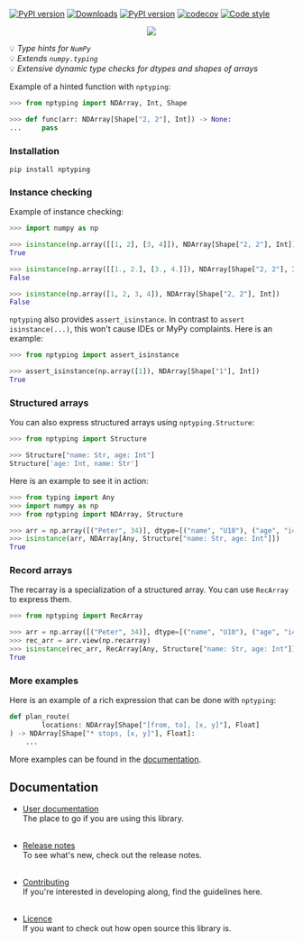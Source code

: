 [![PyPI version](https://img.shields.io/pypi/pyversions/nptyping.svg)](https://img.shields.io/pypi/pyversions/nptyping.svg)
[![Downloads](https://pepy.tech/badge/nptyping/month)](https://pepy.tech/project/nptyping)
[![PyPI version](https://badge.fury.io/py/nptyping.svg)](https://badge.fury.io/py/nptyping)
[![codecov](https://codecov.io/gh/ramonhagenaars/nptyping/branch/master/graph/badge.svg)](https://codecov.io/gh/ramonhagenaars/nptyping)
[![Code style](https://img.shields.io/badge/code%20style-black-black)](https://img.shields.io/badge/code%20style-black-black)


<p align='center'>
  <a href='https://https://pypi.org/project/nptyping/'>
    <img src='https://github.com/ramonhagenaars/nptyping/raw/master/resources/logo.png' />
  </a> 
</p>

💡 *Type hints for `NumPy`* <br/>
💡 *Extends `numpy.typing`* <br/>
💡 *Extensive dynamic type checks for dtypes and shapes of arrays* <br/>

Example of a hinted function with `nptyping`:

```python
>>> from nptyping import NDArray, Int, Shape

>>> def func(arr: NDArray[Shape["2, 2"], Int]) -> None:
...     pass

```

### Installation
```
pip install nptyping
```

### Instance checking

Example of instance checking:
```python
>>> import numpy as np

>>> isinstance(np.array([[1, 2], [3, 4]]), NDArray[Shape["2, 2"], Int])
True

>>> isinstance(np.array([[1., 2.], [3., 4.]]), NDArray[Shape["2, 2"], Int])
False

>>> isinstance(np.array([1, 2, 3, 4]), NDArray[Shape["2, 2"], Int])
False

```

`nptyping` also provides `assert_isinstance`. In contrast to `assert isinstance(...)`, this won't cause IDEs or MyPy
complaints. Here is an example: 
```python
>>> from nptyping import assert_isinstance

>>> assert_isinstance(np.array([1]), NDArray[Shape["1"], Int])
True

```

### Structured arrays

You can also express structured arrays using `nptyping.Structure`:
```python
>>> from nptyping import Structure

>>> Structure["name: Str, age: Int"]
Structure['age: Int, name: Str']

```

Here is an example to see it in action:
```python
>>> from typing import Any
>>> import numpy as np
>>> from nptyping import NDArray, Structure

>>> arr = np.array([("Peter", 34)], dtype=[("name", "U10"), ("age", "i4")])
>>> isinstance(arr, NDArray[Any, Structure["name: Str, age: Int"]])
True

```

### Record arrays
The recarray is a specialization of a structured array. You can use `RecArray`
to express them.

```python
>>> from nptyping import RecArray

>>> arr = np.array([("Peter", 34)], dtype=[("name", "U10"), ("age", "i4")])
>>> rec_arr = arr.view(np.recarray)
>>> isinstance(rec_arr, RecArray[Any, Structure["name: Str, age: Int"]])
True

```

### More examples

Here is an example of a rich expression that can be done with `nptyping`:
```python
def plan_route(
        locations: NDArray[Shape["[from, to], [x, y]"], Float]
) -> NDArray[Shape["* stops, [x, y]"], Float]:
    ...

```

More examples can be found in the [documentation](https://github.com/ramonhagenaars/nptyping/blob/master/USERDOCS.md#Examples).

## Documentation

* [User documentation](https://github.com/ramonhagenaars/nptyping/blob/master/USERDOCS.md) <br/>
The place to go if you are using this library. <br/><br/>
  
* [Release notes](https://github.com/ramonhagenaars/nptyping/blob/master/HISTORY.md) <br/>
To see what's new, check out the release notes. <br/><br/>

* [Contributing](https://github.com/ramonhagenaars/nptyping/blob/master/CONTRIBUTING.md) <br/>
If you're interested in developing along, find the guidelines here. <br/><br/>

* [Licence](https://github.com/ramonhagenaars/nptyping/blob/master/LICENSE) <br/>
If you want to check out how open source this library is.
